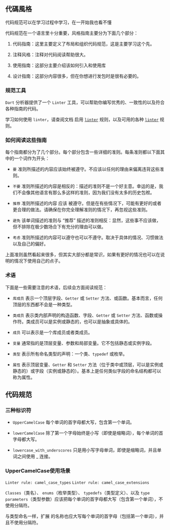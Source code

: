 ## 代碼風格

代码规范可以在学习过程中学习，在一开始我也看不懂

代码规范在一个语言里十分重要，风格指南主要分为下面几个部分：

1. 代码指南：这里主要定义了布局和组织代码规范，这是主要学习这个先。

2. 注释风格：注释对代码阅读帮助很大。

3. 使用指南：这部分主要介绍该如何引入和使用库

4. 设计指南：这部分内容很多，但在你想进行发包时是很有必要的。

### 规范工具

`Dart` 分析器提供了一个 `Linter` 工具，可以帮助你编写优秀的、一致性的以及符合各种指南的代码。

学习如何使用 `linter`，请查阅文档 启用 [`linter`](https://dart.cn/guides/language/analysis-options#enabling-linter-rules) 规则，以及可用的各种 [`linter`](https://dart.cn/tools/linter-rules) 规则。


### 如何阅读这些指南

每个指南都分为了几个部分。每个部分包含一些详细的准则。每条准则都以下面其中的一个词作为开头：


- `要` 准则所描述的内容应该始终被遵守。不应该以任何的理由来偏离违背这些准则。

- `不要` 准则所描述的内容是相反的：描述的准则不是一个好主意。幸运的是，我们不会像其他语言有那么多这样的准则，因为我们没有太多的历史包袱。

- `推荐` 准则所描述的内容 应该 被遵守。但是在有些情况下，可能有更好的或者更合理的做法。请确保在你完全理解准则的情况下，再忽视这些准则。

- `避免` 该单词描述的准则与 “推荐” 描述的准则相反：显然，这些事不应该做，但不排除在极少数场合下有充分的理由可以做。

- `考虑` 准则所描述的内容可以遵守也可以不遵守。取决于具体的情况、习惯做法以及自己的偏好。

上面准则虽然看起来很多，但其实大部分都是常识，如果有更好的情况也可以在说明的情况下使用自己的点子。


### 术语

下面是一些需要注意的术语，后续会方面阅读规范：

- `库成员` 表示一个顶层字段、`Getter` 或 `Setter` 方法、或函数。基本而言，任何顶层的东西都不会是一种类型。

- `类成员` 表示类内部声明的构造函数、字段、`Getter` 或 `Setter` 方法、函数或操作符。类成员可以是实例或静态的，也可以是抽象或具体的。

- `成员` 可以表示是一个库成员或者类成员。

- `变量` 通常指的是顶层变量、参数和局部变量。它不包括静态或实例字段。

- `类型` 表示所有命名类型的声明：一个类、`typedef` 或枚举。

- `属性` 表示顶层变量、`Getter` 和 `Setter` 方法（位于类中或顶层，可以是实例或静态的）或字段（实例或静态的）。基本上是任何类似字段的命名结构都可以称为属性。

## 代码规范

### 三种标识符

- `UpperCamelCase` 每个单词的首字母都大写，包含第一个单词。

- `lowerCamelCase` 除了第一个字母始终是小写（即使是缩略词），每个单词的首字母都大写。

- `lowercase_with_underscores` 只是用小写字母单词，即使是缩略词，并且单词之间使用 _ 连接。

### UpperCamelCase使用场景

```Linter rule: camel_case_types```
```Linter rule: camel_case_extensions```

`Classes`（类名）、 `enums`（枚举类型）、 `typedefs`（类型定义）、以及 `type parameters`（类型参数）应该把每个单词的首字母都大写（包含第一个单词），不使用分隔符。

与类型命名一样，扩展 的名称也应大写每个单词的首字母（包括第一个单词），并且不使用分隔符。